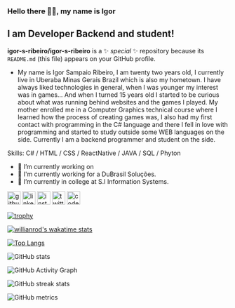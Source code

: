 ### Hello there 👋🏾, my name is Igor
## I am Developer Backend and student!

**igor-s-ribeiro/igor-s-ribeiro** is a ✨ _special_ ✨ repository because its `README.md` (this file) appears on your GitHub profile.


* My name is Igor Sampaio Ribeiro, I am twenty two years old, I currently live in Uberaba Minas Gerais Brazil which is also my hometown. I have always liked technologies in general, when I was younger my interest was in games... And when I turned 15 years old I started to be curious about what was running behind websites and the games I played. My mother enrolled me in a Computer Graphics technical course where I learned how the process of creating games was, I also had my first contact with programming in the C# language and there I fell in love with programming and started to study outside some WEB languages on the side. Currently I am a backend programmer and student on the side. 

Skills: C# / HTML / CSS / ReactNative / JAVA / SQL / Phyton

- 🔭 I’m currently working on 
- 🌱 I'm currently working for a DuBrasil Soluções.  
- 🌱 I’m currently in college at S.I Information Systems. 

[<img src='https://cdn-icons-png.flaticon.com/512/733/733553.png' alt='github' height='30'>](https://github.com/Igor-s-ribeiro)  [<img src='https://img.icons8.com/color/344/linkedin.png' alt='linkedin' height='30'>](https://www.linkedin.com/in/igor-sampaio-ribeiro-14b80b1a2)  [<img src='https://cdn.jsdelivr.net/npm/simple-icons@3.0.1/icons/instagram.svg' alt='instagram' height='30'>](https://www.instagram.com/igor_ribeiro__/)  [<img src='https://cdn.jsdelivr.net/npm/simple-icons@3.0.1/icons/twitter.svg' alt='twitter' height='30'>](https://twitter.com/o_corrosivo)  [<img src='https://cdn.jsdelivr.net/npm/simple-icons@3.0.1/icons/codepen.svg' alt='codepen' height='30'>](https://codepen.io/Igor-s-ribeiro)  
  
[![trophy](https://github-profile-trophy.vercel.app/?username=Igor-s-ribeiro)](https://github.com/ryo-ma/github-profile-trophy) 

[![willianrod's wakatime stats](https://github-readme-stats.vercel.app/api/wakatime?username=igor-s-ribeiro)](https://github.com/anuraghazra/github-readme-stats&theme=radical)

[![Top Langs](https://github-readme-stats.vercel.app/api/top-langs/?username=Igor-s-ribeiro&layout=compact)](https://github.com/anuraghazra/github-readme-stats&theme=radical) 

![GitHub stats](https://github-readme-stats.vercel.app/api?username=igor-s-ribeiro&show_icons=true&count_private=true&theme=react)   

![GitHub Activity Graph](https://activity-graph.herokuapp.com/graph?username=Igor-s-ribeiro)  

![GitHub streak stats](https://github-readme-streak-stats.herokuapp.com/?user=Igor-s-ribeiro) 

![GitHub metrics](https://metrics.lecoq.io/igor-s-ribeiro)

